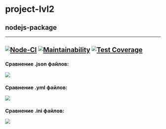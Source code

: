# project-lvl2

## nodejs-package
---
[![Node-CI](https://github.com/fill1986/frontend-project-lvl2/workflows/Node%20CI/badge.svg?branch=master)](https://github.com/fill1986/frontend-project-lvl2/workflows/actions)
[![Maintainability](https://api.codeclimate.com/v1/badges/cf5cb15b15264ba51ee3/maintainability)](https://codeclimate.com/github/fill1986/frontend-project-lvl2/maintainability)
[![Test Coverage](https://api.codeclimate.com/v1/badges/cf5cb15b15264ba51ee3/test_coverage)](https://codeclimate.com/github/fill1986/frontend-project-lvl2/test_coverage)
---
### Сравнение .json файлов:
<a href="https://asciinema.org/a/uiFiO3GXpHW6VBooYZFgOCqXC" target="_blank"><img src="https://asciinema.org/a/uiFiO3GXpHW6VBooYZFgOCqXC.svg"/></a>

### Сравнение .yml файлов:
<a href="https://asciinema.org/a/YY7Qz9hS1Nras9AEGlXk536ba" target="_blank"><img src="https://asciinema.org/a/YY7Qz9hS1Nras9AEGlXk536ba.svg"/></a>

### Сравнение .ini файлов:
<a href="https://asciinema.org/a/uHKJK7NFjWPvt3wnWNFC8o79P" target="_blank"><img src="https://asciinema.org/a/uHKJK7NFjWPvt3wnWNFC8o79P.svg"/></a>